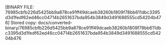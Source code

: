 [BINARY FILE: 76985cbfb226d5425bb9a878ce91ff49dcaeb38260b1809f78bb611dbc3395d3d1fedf62ed46cc04714b2651637bda954b3849d3491688555cd54204b476]
Stored copy: docs/converted-binary/76985cbfb226d5425bb9a878ce91ff49dcaeb38260b1809f78bb611dbc3395d3d1fedf62ed46cc04714b2651637bda954b3849d3491688555cd54204b476

